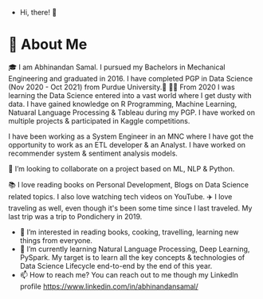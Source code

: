 - Hi, there! 👋 
# 🚀 About Me
🎓 I am Abhinandan Samal. I pursued my Bachelors in Mechanical Engineering and graduated in 2016. I have completed PGP in Data Science (Nov 2020 - Oct 2021) from Purdue University.👀
👨‍💻 From 2020 I was learning the Data Science entered into a vast world where I get dusty with data. I have gained knowledge on R Programming, Machine Learning, Natuaral Language Processing & Tableau during my PGP.
I have worked on multiple projects & participated in Kaggle competitions.

I have been working as a System Engineer in an MNC where I have got the opportunity to work as an ETL developer & an Analyst. I have worked on recommender system & sentiment analysis models.

💞️ I’m looking to collaborate on a project based on ML, NLP & Python.

📚 I love reading books on Personal Development, Blogs on Data Science related topics. I also love watching tech videos on YouTube.
✈️ I love traveling as well, even though it's been some time since I last traveled. My last trip was a trip to Pondichery in 2019.
- 👀 I’m interested in reading books, cooking, travelling, learning new things from everyone. 
- 🌱 I’m currently learning Natural Language Processing, Deep Learning, PySpark. My target is to learn all the key concepts & technologies of Data Science Lifecycle end-to-end by the end of this year.
- 📫 How to reach me?  You can reach out to me though my LinkedIn profile https://www.linkedin.com/in/abhinandansamal/

